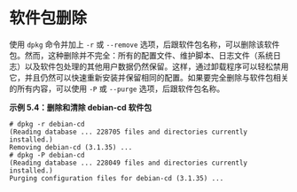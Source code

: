 # 软件包删除

使用 `dpkg` 命令并加上 `-r` 或 `--remove` 选项，后跟软件包名称，可以删除该软件包。然而，这种删除并不完全：所有的配置文件、维护脚本、日志文件（系统日志）以及软件包处理的其他用户数据仍然保留。这样，通过卸载程序可以轻松禁用它，并且仍然可以快速重新安装并保留相同的配置。如果要完全删除与软件包相关的所有内容，可以使用 `-P` 或 `--purge` 选项，后跟软件包名称。

**示例 5.4：删除和清除 debian-cd 软件包**

```
# dpkg -r debian-cd
(Reading database ... 228705 files and directories currently installed.)
Removing debian-cd (3.1.35) ...
# dpkg -P debian-cd
(Reading database ... 228049 files and directories currently installed.)
Purging configuration files for debian-cd (3.1.35) ...
```